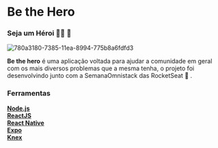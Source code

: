 # Be the Hero 
### Seja um Héroi  :superhero_man: :superhero:


![780a3180-7385-11ea-8994-775b8a6fdfd3](https://user-images.githubusercontent.com/43193194/83951996-0d092b00-a80c-11ea-9407-7986ea80279d.png)


**Be the hero** é uma aplicação voltada para ajudar a comunidade em geral com os mais diversos problemas que a mesma tenha, o
projeto foi desenvolvindo junto com a SemanaOmnistack das RocketSeat 	:rocket: .

### Ferramentas
**[Node.js](https:/nodejs.org/en/download/)** <br>
**[ReactJS](https://pt-br.reactjs.org/)** <br>
**[React Native](https://reactnative.dev/docs/getting-started)** <br>
**[Expo](https://docs.expo.io/)** <br>
**[Knex](http://knexjs.org/)** <br>
